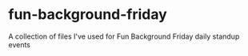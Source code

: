 # fun-background-friday
A collection of files I've used for Fun Background Friday daily standup events
